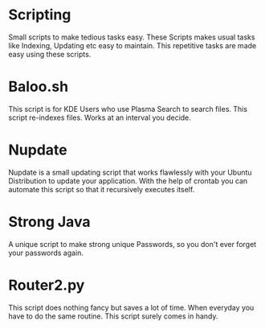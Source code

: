 # Scripting
Small scripts to make tedious tasks easy.
These Scripts makes usual tasks like Indexing, Updating etc easy to maintain. This repetitive tasks are made easy using these scripts.
# Baloo.sh
This script is for KDE Users who use Plasma Search to search files. This script re-indexes files. Works at an interval you decide.

# Nupdate
Nupdate is a small updating script that works flawlessly with your Ubuntu Distribution to update your application. With the help of crontab you can automate this script so that it recursively executes itself.

# Strong Java
A unique script to make strong unique Passwords, so you don't ever forget your passwords again.

# Router2.py
This script does nothing fancy but saves a lot of time. When everyday you have to do the same routine. This script surely comes in handy.
